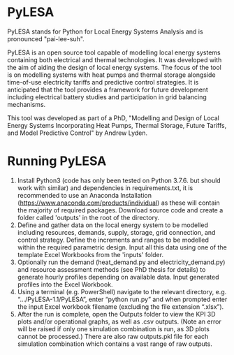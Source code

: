 # PyLESA

PyLESA stands for Python for Local Energy Systems Analysis and is pronounced "pai-lee-suh".

PyLESA is an open source tool capable of modelling local energy systems containing both electrical and thermal technologies. It was developed with the aim of aiding the design of local energy systems. The focus of the tool is on modelling systems with heat pumps and thermal storage alongside time-of-use electricity tariffs and predictive control strategies. It is anticipated that the tool provides a framework for future development including electrical battery studies and participation in grid balancing mechanisms.

This tool was developed as part of a PhD, "Modelling and Design of Local Energy Systems Incorporating Heat Pumps, Thermal Storage, Future  Tariffs, and Model Predictive Control" by Andrew Lyden.

# Running PyLESA

1.	Install Python3 (code has only been tested on Python 3.7.6. but should work with similar) and dependencies in requirements.txt, it is recommended to use an Anaconda Installation (https://www.anaconda.com/products/individual) as these will contain the majority of required packages. Download source code and create a folder called 'outputs' in the root of the directory.
2.  Define and gather data on the local energy system to be modelled including resources, demands, supply, storage, grid connection, and control strategy. Define the increments and ranges to be modelled within the required parametric design. Input all this data using one of the template Excel Workbooks from the 'inputs' folder.
3.	Optionally run the demand (heat_demand.py and electricity_demand.py) and resource assessment methods (see PhD thesis for details) to generate hourly profiles depending on available data. Input generated profiles into the Excel Workbook.
4.	Using a terminal (e.g. PowerShell) navigate to the relevant directory, e.g. “…/PyLESA-1.1/PyLESA”, enter “python run.py” and when prompted enter the input Excel workbook filename (excluding the file extension “.xlsx”).
5.	After the run is complete, open the Outputs folder to view the KPI 3D plots and/or operational graphs, as well as .csv outputs. (Note an error will be raised if only one simulation combination is run, as 3D plots cannot be processed.) There are also raw outputs.pkl file for each simulation combination which contains a vast range of raw outputs.
